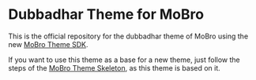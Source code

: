 # Dubbadhar Theme for MoBro

This is the official repository for the dubbadhar theme of MoBro using the new [MoBro Theme SDK](https://github.com/modbros/mobro-theme-sdk).

If you want to use this theme as a base for a new theme, just follow the steps of the [MoBro Theme Skeleton](https://github.com/ModBros/mobro-theme-skeleton),
as this theme is based on it.

